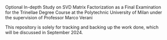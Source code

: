 Optional In-depth Study on SVD Matrix Factorization as a Final Examination for the Trinellae Degree Course at the Polytechnic University of Milan under the supervision of Professor Marco Verani

This repository is solely for tracking and backing up the work done, which will be discussed in September 2024.
